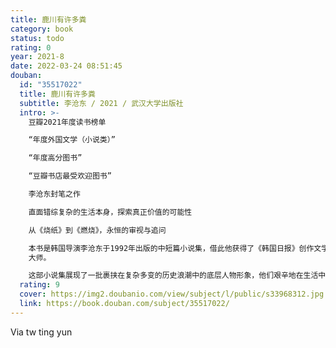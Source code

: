```yaml
---
title: 鹿川有许多粪
category: book
status: todo
rating: 0
year: 2021-8
date: 2022-03-24 08:51:45
douban:
  id: "35517022"
  title: 鹿川有许多粪
  subtitle: 李沧东 / 2021 / 武汉大学出版社
  intro: >-
    豆瓣2021年度读书榜单

    “年度外国文学（小说类）”

    “年度高分图书”

    “豆瓣书店最受欢迎图书”

    李沧东封笔之作

    直面错综复杂的生活本身，探索真正价值的可能性

    从《烧纸》到《燃烧》，永恒的审视与追问

    本书是韩国导演李沧东于1992年出版的中短篇小说集，借此他获得了《韩国日报》创作文学奖，并在第二年受导演朴光洙之邀进入电影界，随后他便转型并逐渐成为具有国际影响力的电影
    大师。

    这部小说集展现了一批裹挟在复杂多变的历史浪潮中的底层人物形象，他们艰辛地在生活中追求真正的价值，与现实中的痛苦进行抗争，同时寻找个人生活的意义。作者通过这些人物的遭遇审视韩国现实，但并非止步于讲述历史事件或故事本身，而是着重刻画了人物在此过程中发生的转变，他们逐渐开始对生活中的真正价值和自己的身份认同提出疑问并进行探索。
  rating: 9
  cover: https://img2.doubanio.com/view/subject/l/public/s33968312.jpg
  link: https://book.douban.com/subject/35517022/
---
```


Via tw ting yun